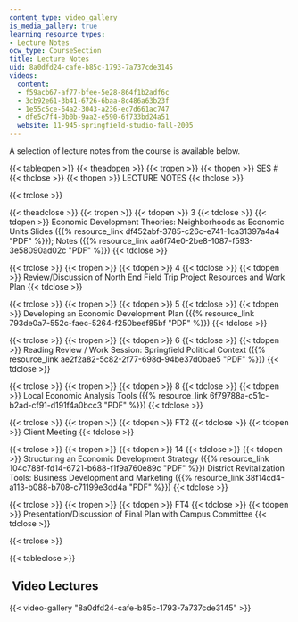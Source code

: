 ```yaml
---
content_type: video_gallery
is_media_gallery: true
learning_resource_types:
- Lecture Notes
ocw_type: CourseSection
title: Lecture Notes
uid: 8a0dfd24-cafe-b85c-1793-7a737cde3145
videos:
  content:
  - f59acb67-af77-bfee-5e28-864f1b2adf6c
  - 3cb92e61-3b41-6726-6baa-8c486a63b23f
  - 1e55c5ce-64a2-3043-a236-ec7d661ac747
  - dfe5c7f4-0b0b-9aa2-e590-6f733bd24a51
  website: 11-945-springfield-studio-fall-2005
---
```


A selection of lecture notes from the course is available below.

{{< tableopen >}}
{{< theadopen >}}
{{< tropen >}}
{{< thopen >}}
SES #
{{< thclose >}}
{{< thopen >}}
LECTURE NOTES
{{< thclose >}}

{{< trclose >}}

{{< theadclose >}}
{{< tropen >}}
{{< tdopen >}}
3
{{< tdclose >}}
{{< tdopen >}}
Economic Development Theories: Neighborhoods as Economic Units Slides ({{% resource_link df452abf-3785-c26c-e741-1ca31397a4a4 "PDF" %}}); Notes ({{% resource_link aa6f74e0-2be8-1087-f593-3e58090ad02c "PDF" %}})
{{< tdclose >}}

{{< trclose >}}
{{< tropen >}}
{{< tdopen >}}
4
{{< tdclose >}}
{{< tdopen >}}
Review/Discussion of North End Field Trip Project Resources and Work Plan
{{< tdclose >}}

{{< trclose >}}
{{< tropen >}}
{{< tdopen >}}
5
{{< tdclose >}}
{{< tdopen >}}
Developing an Economic Development Plan ({{% resource_link 793de0a7-552c-faec-5264-f250beef85bf "PDF" %}})
{{< tdclose >}}

{{< trclose >}}
{{< tropen >}}
{{< tdopen >}}
6
{{< tdclose >}}
{{< tdopen >}}
Reading Review / Work Session: Springfield Political Context ({{% resource_link ae2f2a82-5c82-2f77-698d-94be37d0bae5 "PDF" %}})
{{< tdclose >}}

{{< trclose >}}
{{< tropen >}}
{{< tdopen >}}
8
{{< tdclose >}}
{{< tdopen >}}
Local Economic Analysis Tools ({{% resource_link 6f79788a-c51c-b2ad-cf91-d191f4a0bcc3 "PDF" %}})
{{< tdclose >}}

{{< trclose >}}
{{< tropen >}}
{{< tdopen >}}
FT2
{{< tdclose >}}
{{< tdopen >}}
Client Meeting
{{< tdclose >}}

{{< trclose >}}
{{< tropen >}}
{{< tdopen >}}
14
{{< tdclose >}}
{{< tdopen >}}
Structuring an Economic Development Strategy ({{% resource_link 104c788f-fd14-6721-b688-f1f9a760e89c "PDF" %}}) District Revitalization Tools: Business Development and Marketing ({{% resource_link 38f14cd4-a113-b088-b708-c71199e3dd4a "PDF" %}})
{{< tdclose >}}

{{< trclose >}}
{{< tropen >}}
{{< tdopen >}}
FT4
{{< tdclose >}}
{{< tdopen >}}
Presentation/Discussion of Final Plan with Campus Committee
{{< tdclose >}}

{{< trclose >}}

{{< tableclose >}}

 Video Lectures
---------------

{{< video-gallery "8a0dfd24-cafe-b85c-1793-7a737cde3145" >}}

